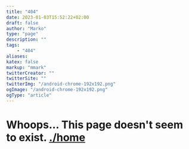 ```yaml
---
title: "404"
date: 2023-01-03T15:52:22+02:00
draft: false
author: "Marko"
type: "page"
description: ""
tags:
    - "404"
aliases:
katex: false
markup: "mmark"
twitterCreator: ""
twitterSite: ""
twitterImg: "/android-chrome-192x192.png"
ogImage: "/android-chrome-192x192.png"
ogType: "article"
---
```


# Whoops... This page doesn't seem to exist. [./home](/)